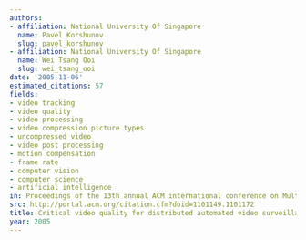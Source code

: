 ```yaml
---
authors:
- affiliation: National University Of Singapore
  name: Pavel Korshunov
  slug: pavel_korshunov
- affiliation: National University Of Singapore
  name: Wei Tsang Ooi
  slug: wei_tsang_ooi
date: '2005-11-06'
estimated_citations: 57
fields:
- video tracking
- video quality
- video processing
- video compression picture types
- uncompressed video
- video post processing
- motion compensation
- frame rate
- computer vision
- computer science
- artificial intelligence
in: Proceedings of the 13th annual ACM international conference on Multimedia
src: http://portal.acm.org/citation.cfm?doid=1101149.1101172
title: Critical video quality for distributed automated video surveillance
year: 2005
---
```

